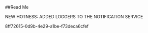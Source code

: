 ﻿##Read Me

NEW HOTNESS: ADDED LOGGERS TO THE NOTIFICATION SERVICE

8ff72615-0d9b-4e29-a1be-f73deca6cfef
